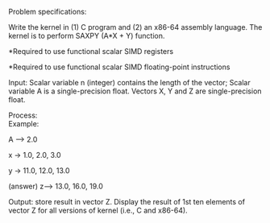 Problem specifications:

Write the kernel in (1) C program and (2) an x86-64 assembly language.  The kernel is to perform SAXPY (A*X + Y) function.

*Required to use functional scalar SIMD registers

*Required to use functional scalar SIMD floating-point instructions

Input: Scalar variable n (integer) contains the length of the vector;  Scalar variable A is a single-precision float. Vectors X, Y and Z are single-precision float.

Process:  
Example:

A --> 2.0

x -> 1.0, 2.0, 3.0

y -> 11.0, 12.0, 13.0

(answer) z--> 13.0, 16.0, 19.0

Output: store result in vector Z.  Display the result of 1st ten elements of vector Z for all versions of kernel (i.e., C and x86-64).
